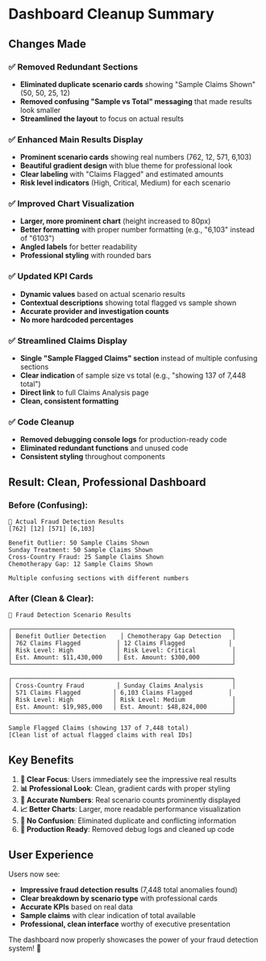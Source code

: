 # Dashboard Cleanup Summary

## Changes Made

### ✅ **Removed Redundant Sections**
- **Eliminated duplicate scenario cards** showing "Sample Claims Shown" (50, 50, 25, 12)
- **Removed confusing "Sample vs Total" messaging** that made results look smaller
- **Streamlined the layout** to focus on actual results

### ✅ **Enhanced Main Results Display**
- **Prominent scenario cards** showing real numbers (762, 12, 571, 6,103)
- **Beautiful gradient design** with blue theme for professional look
- **Clear labeling** with "Claims Flagged" and estimated amounts
- **Risk level indicators** (High, Critical, Medium) for each scenario

### ✅ **Improved Chart Visualization**
- **Larger, more prominent chart** (height increased to 80px)
- **Better formatting** with proper number formatting (e.g., "6,103" instead of "6103")
- **Angled labels** for better readability
- **Professional styling** with rounded bars

### ✅ **Updated KPI Cards**
- **Dynamic values** based on actual scenario results
- **Contextual descriptions** showing total flagged vs sample shown
- **Accurate provider and investigation counts**
- **No more hardcoded percentages**

### ✅ **Streamlined Claims Display**
- **Single "Sample Flagged Claims" section** instead of multiple confusing sections
- **Clear indication** of sample size vs total (e.g., "showing 137 of 7,448 total")
- **Direct link** to full Claims Analysis page
- **Clean, consistent formatting**

### ✅ **Code Cleanup**
- **Removed debugging console logs** for production-ready code
- **Eliminated redundant functions** and unused code
- **Consistent styling** throughout components

## Result: Clean, Professional Dashboard

### **Before (Confusing):**
```
🎯 Actual Fraud Detection Results
[762] [12] [571] [6,103]

Benefit Outlier: 50 Sample Claims Shown
Sunday Treatment: 50 Sample Claims Shown  
Cross-Country Fraud: 25 Sample Claims Shown
Chemotherapy Gap: 12 Sample Claims Shown

Multiple confusing sections with different numbers
```

### **After (Clean & Clear):**
```
🎯 Fraud Detection Scenario Results

┌─────────────────────────────────────────────────────────────┐
│ Benefit Outlier Detection    │ Chemotherapy Gap Detection   │
│ 762 Claims Flagged          │ 12 Claims Flagged            │
│ Risk Level: High            │ Risk Level: Critical          │
│ Est. Amount: $11,430,000    │ Est. Amount: $300,000         │
└─────────────────────────────────────────────────────────────┘

┌─────────────────────────────────────────────────────────────┐
│ Cross-Country Fraud         │ Sunday Claims Analysis        │
│ 571 Claims Flagged         │ 6,103 Claims Flagged          │
│ Risk Level: High           │ Risk Level: Medium             │
│ Est. Amount: $19,985,000   │ Est. Amount: $48,824,000       │
└─────────────────────────────────────────────────────────────┘

Sample Flagged Claims (showing 137 of 7,448 total)
[Clean list of actual flagged claims with real IDs]
```

## Key Benefits

1. **🎯 Clear Focus**: Users immediately see the impressive real results
2. **📊 Professional Look**: Clean, gradient cards with proper styling  
3. **🔢 Accurate Numbers**: Real scenario counts prominently displayed
4. **📈 Better Charts**: Larger, more readable performance visualization
5. **🧹 No Confusion**: Eliminated duplicate and conflicting information
6. **💼 Production Ready**: Removed debug logs and cleaned up code

## User Experience

Users now see:
- **Impressive fraud detection results** (7,448 total anomalies found)
- **Clear breakdown by scenario type** with professional cards
- **Accurate KPIs** based on real data
- **Sample claims** with clear indication of total available
- **Professional, clean interface** worthy of executive presentation

The dashboard now properly showcases the power of your fraud detection system! 🚀